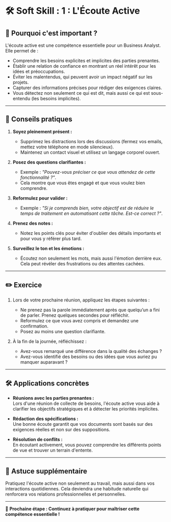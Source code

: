 # 🛠 Soft Skill : 1 : L'Écoute Active 

## 🎯 Pourquoi c'est important ?  

L'écoute active est une compétence essentielle pour un Business Analyst. Elle permet de :  
- Comprendre les besoins explicites et implicites des parties prenantes.  
- Établir une relation de confiance en montrant un réel intérêt pour les idées et préoccupations.  
- Éviter les malentendus, qui peuvent avoir un impact négatif sur les projets.  
- Capturer des informations précises pour rédiger des exigences claires.  
- Vous détectez non seulement ce qui est dit, mais aussi ce qui est sous-entendu (les besoins implicites).

---

## 📌 Conseils pratiques  

1. **Soyez pleinement présent :**  
   - Supprimez les distractions lors des discussions (fermez vos emails, mettez votre téléphone en mode silencieux).  
   - Maintenez un contact visuel et utilisez un langage corporel ouvert.  

2. **Posez des questions clarifiantes :**  
   - Exemple : _"Pouvez-vous préciser ce que vous attendez de cette fonctionnalité ?"_.  
   - Cela montre que vous êtes engagé et que vous voulez bien comprendre.  

3. **Reformulez pour valider :**  
   - Exemple : _"Si je comprends bien, votre objectif est de réduire le temps de traitement en automatisant cette tâche. Est-ce correct ?"_.  

4. **Prenez des notes :**  
   - Notez les points clés pour éviter d'oublier des détails importants et pour vous y référer plus tard.  

5. **Surveillez le ton et les émotions :**  
   - Écoutez non seulement les mots, mais aussi l'émotion derrière eux. Cela peut révéler des frustrations ou des attentes cachées.  

---

## ✏️ Exercice  

1. Lors de votre prochaine réunion, appliquez les étapes suivantes :  
   - Ne prenez pas la parole immédiatement après que quelqu’un a fini de parler. Prenez quelques secondes pour réfléchir.  
   - Reformulez ce que vous avez compris et demandez une confirmation.  
   - Posez au moins une question clarifiante.  

2. À la fin de la journée, réfléchissez :  
   - Avez-vous remarqué une différence dans la qualité des échanges ?  
   - Avez-vous identifié des besoins ou des idées que vous auriez pu manquer auparavant ?  

---

## 🛠 Applications concrètes  

- **Réunions avec les parties prenantes :**  
  Lors d'une réunion de collecte de besoins, l'écoute active vous aide à clarifier les objectifs stratégiques et à détecter les priorités implicites.  

- **Rédaction des spécifications :**  
  Une bonne écoute garantit que vos documents sont basés sur des exigences réelles et non sur des suppositions.  

- **Résolution de conflits :**  
  En écoutant activement, vous pouvez comprendre les différents points de vue et trouver un terrain d'entente.  

---

## 🚀 Astuce supplémentaire  

Pratiquez l'écoute active non seulement au travail, mais aussi dans vos interactions quotidiennes. Cela deviendra une habitude naturelle qui renforcera vos relations professionnelles et personnelles.  

---

🌟 **Prochaine étape : Continuez à pratiquer pour maîtriser cette compétence essentielle !**
